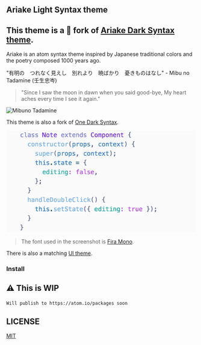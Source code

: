 ## Ariake Light Syntax theme

## This theme is a 🍴 fork of [Ariake Dark Syntax theme](https://github.com/pathtrk/ariake-dark-syntax).

Ariake is an atom syntax theme inspired by Japanese traditional colors and the poetry composed 1000 years ago.

"有明の　つれなく見えし　別れより　暁ばかり　憂きものはなし" - Mibu no Tadamine (壬生忠岑)
> "Since I saw the moon in dawn when you said good-bye, My heart aches every time I see it again."

![Mibuno Tadamine](https://cloud.githubusercontent.com/assets/633848/19710567/4ad4d860-9b6a-11e6-8331-ac245eaf5a5b.jpg)

This theme is also a fork of [One Dark Syntax](https://github.com/atom/one-dark-syntax).

![Ariake Syntax screen shot](./screenshot.png)

> The font used in the screenshot is [Fira Mono](https://github.com/mozilla/Fira).

There is also a matching [UI theme](https://atom.io/themes/one-dark-ui).

### Install

## ⚠️ This is WIP
`Will publish to https://atom.io/packages soon`

## LICENSE
[MIT](./LICENSE)
